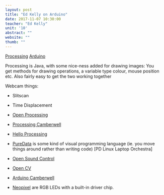 ```yaml
---
layout: post
title: "Ed Kelly on Arduino"
date: 2017-11-07 10:30:00
teacher: "Ed Kelly"
unit: '10'
abstract: ""
website: ""
thumb: ""
---
```


[Processing](https://processing.org/)
[Arduino](https://www.arduino.cc/)

Processing is Java, with some nice-ness added for drawing images: You get methods for drawing operations, a variable type colour, mouse position etc. Also fairly easy to get the two working together

Webcam things:

- Slitscan
- Time Displacement

- [Open Processing](https://www.openprocessing.org/)
- [Processing Camberwell](http://processingcamberwell.wikispaces.com/)
- [Hello Processing](hello.processing.org)
- [PureData](https://puredata.info/) is some kind of visual programming language (ie. you move things around rather than writing code)
[PD Linux Laptop Orchestra]
- [Open Sound Control](http://opensoundcontrol.org/introduction-osc)
- [Open CV](https://opencv.org/)
- [Arduino Camberwell](arduinocamberwell.wikispaces.com)
- [Neopixel](https://www.adafruit.com/category/168) are RGB LEDs with a built-in driver chip.